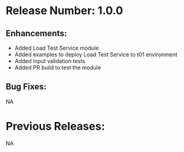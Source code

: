 # Release Number: 1.0.0 

## Enhancements:
- Added Load Test Service module
- Added examples to deploy Load Test Service to t01 environment
- Added input validation tests
- Added PR build to test the module

## Bug Fixes:
NA

# Previous Releases:
NA